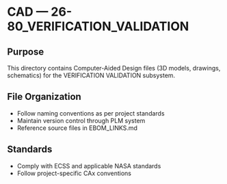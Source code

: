 # CAD — 26-80_VERIFICATION_VALIDATION

## Purpose

This directory contains Computer-Aided Design files (3D models, drawings, schematics) for the VERIFICATION VALIDATION subsystem.

## File Organization

- Follow naming conventions as per project standards
- Maintain version control through PLM system
- Reference source files in EBOM_LINKS.md

## Standards

- Comply with ECSS and applicable NASA standards
- Follow project-specific CAx conventions

